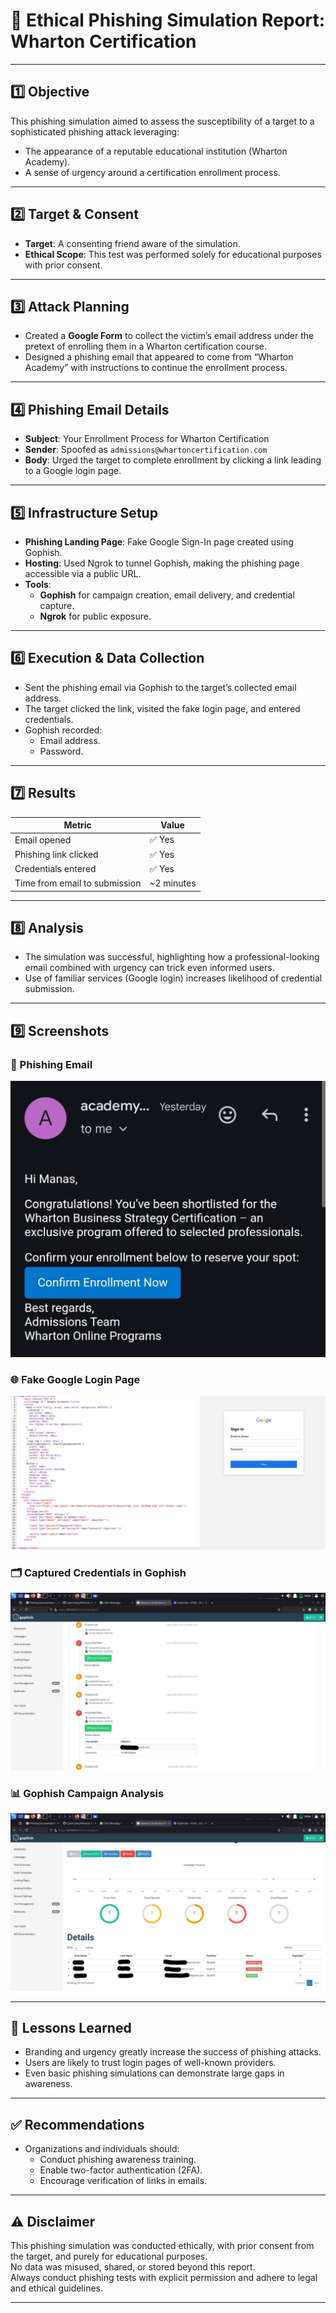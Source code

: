 # 📑 Ethical Phishing Simulation Report: Wharton Certification

---

## 1️⃣ Objective

This phishing simulation aimed to assess the susceptibility of a target to a sophisticated phishing attack leveraging:
- The appearance of a reputable educational institution (Wharton Academy).
- A sense of urgency around a certification enrollment process.

---

## 2️⃣ Target & Consent

- **Target**: A consenting friend aware of the simulation.
- **Ethical Scope**: This test was performed solely for educational purposes with prior consent.

---

## 3️⃣ Attack Planning

- Created a **Google Form** to collect the victim’s email address under the pretext of enrolling them in a Wharton certification course.
- Designed a phishing email that appeared to come from “Wharton Academy” with instructions to continue the enrollment process.

---

## 4️⃣ Phishing Email Details

- **Subject**: Your Enrollment Process for Wharton Certification
- **Sender**: Spoofed as `admissions@whartoncertification.com`
- **Body**: Urged the target to complete enrollment by clicking a link leading to a Google login page.

---

## 5️⃣ Infrastructure Setup

- **Phishing Landing Page**: Fake Google Sign-In page created using Gophish.
- **Hosting**: Used Ngrok to tunnel Gophish, making the phishing page accessible via a public URL.
- **Tools**:
  - **Gophish** for campaign creation, email delivery, and credential capture.
  - **Ngrok** for public exposure.

---

## 6️⃣ Execution & Data Collection

- Sent the phishing email via Gophish to the target’s collected email address.
- The target clicked the link, visited the fake login page, and entered credentials.
- Gophish recorded:
  - Email address.
  - Password.

---

## 7️⃣ Results

| Metric                        | Value                 |
|-------------------------------|-----------------------|
| Email opened                  | ✅ Yes                |
| Phishing link clicked         | ✅ Yes                |
| Credentials entered           | ✅ Yes                |
| Time from email to submission | ~2 minutes            |

---

## 8️⃣ Analysis

- The simulation was successful, highlighting how a professional-looking email combined with urgency can trick even informed users.
- Use of familiar services (Google login) increases likelihood of credential submission.

---

## 9️⃣ Screenshots

### 📧 Phishing Email
![Phishing Email](https://github.com/CyberClarity/Wharton-Phishing-Simulation/raw/main/mail.jpeg)

### 🌐 Fake Google Login Page
![Fake Google Login](https://github.com/CyberClarity/Wharton-Phishing-Simulation/raw/main/landing.jpeg)

### 🗂️ Captured Credentials in Gophish
![Captured Credentials](https://github.com/CyberClarity/Wharton-Phishing-Simulation/raw/main/credcap.jpeg)

### 📊 Gophish Campaign Analysis
![Gophish Analysis](https://github.com/CyberClarity/Wharton-Phishing-Simulation/raw/main/analysis.jpeg)

---

## 🔎 Lessons Learned

- Branding and urgency greatly increase the success of phishing attacks.
- Users are likely to trust login pages of well-known providers.
- Even basic phishing simulations can demonstrate large gaps in awareness.

---

## ✅ Recommendations

- Organizations and individuals should:
  - Conduct phishing awareness training.
  - Enable two-factor authentication (2FA).
  - Encourage verification of links in emails.

---

## ⚠️ Disclaimer

This phishing simulation was conducted ethically, with prior consent from the target, and purely for educational purposes.  
No data was misused, shared, or stored beyond this report.  
Always conduct phishing tests with explicit permission and adhere to legal and ethical guidelines.

---

